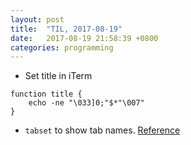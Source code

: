 ```yaml
---
layout: post
title:  "TIL, 2017-08-19"
date:   2017-08-19 21:58:39 +0800
categories: programming
---
```


- Set title in iTerm

``` shell
function title {
    echo -ne "\033]0;"$*"\007"
}
```

- `tabset` to show tab names. [Reference](https://www.npmjs.com/package/iterm2-tab-set)

